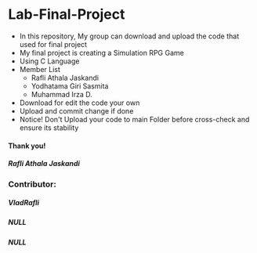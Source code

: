 # Lab-Final-Project
* In this repository, My group can download and upload the code that used for final project
* My final project is creating a Simulation RPG Game
* Using C Language
* Member List
  * Rafli Athala Jaskandi
  * Yodhatama Giri Sasmita
  * Muhammad Irza D.
 * Download for edit the code your own
 * Upload and commit change if done
 * Notice! Don't Upload your code to main Folder before cross-check and ensure its stability
 #### Thank you!
 ##### Rafli Athala Jaskandi
 
 ### Contributor:
 ##### VladRafli
 ##### NULL
 ##### NULL
